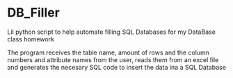 # DB_Filler
Lil python script to help automate filling SQL Databases for my DataBase class homework

The program receives the table name, amount of rows and the column numbers and attribute names from the user, reads them from an excel file and generates the necesary SQL code to insert the data ina a SQL Database
